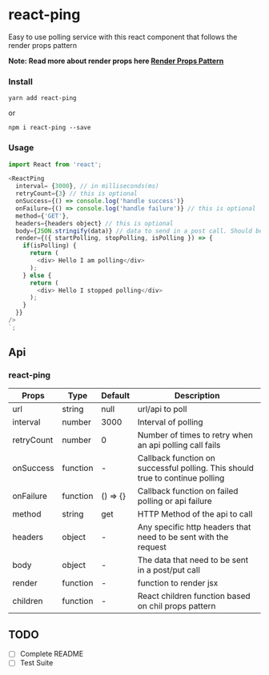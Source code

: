 # react-ping

Easy to use polling service with this react component that follows the render props pattern

**Note: Read more about render props here  [Render Props Pattern](https://reactjs.org/docs/render-props.html)**

### Install

```
yarn add react-ping
```

or

```
npm i react-ping --save
```

### Usage

```javascript
import React from 'react';

<ReactPing 
  interval= {3000}, // in milliseconds(ms)
  retryCount={3} // this is optional
  onSuccess={() => console.log('handle success')}
  onFailure={() => console.log('handle failure')} // this is optional
  method={'GET'},
  headers={headers object} // this is optional
  body={JSON.stringify(data)} // data to send in a post call. Should be stringified always
  render={({ startPolling, stopPolling, isPolling }) => {
    if(isPolling) {
      return (
        <div> Hello I am polling</div>
      );
    } else {
      return (
        <div> Hello I stopped polling</div>
      );
    }
  }}
/>
`;
```

## Api

### react-ping

| Props                   | Type                   | Default   | Description                                                                                         |
|-------------------------|------------------------|-----------|-----------------------------------------------------------------------------------------------------|
| url                     | string                 | null      | url/api to poll                                                                                     |
| interval                | number                 | 3000      | Interval of polling                                                                                 |
| retryCount              | number                 | 0         | Number of times to retry when an api polling call fails                                             |
| onSuccess               | function               | -         | Callback function on successful polling. This should true to continue polling                       |
| onFailure               | function               | () => {}  | Callback function on failed polling or api failure                                                  |
| method                  | string                 | get       | HTTP Method of the api to call                                                                      |
| headers                 | object                 | -         | Any specific http headers that need to be sent with the request                                     |
| body                    | object                 | -         | The data that need to be sent in a post/put call                                                    |
| render                  | function               | -         | function to render jsx                                                                              |
| children                | function               | -         | React children function based on chil props pattern                                                 |


## TODO

- [ ] Complete README
- [ ] Test Suite
